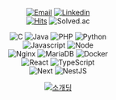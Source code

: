 <div align="center">

[![Email](https://img.shields.io/badge/Seorit@icloud.com-3693F3?style=flat&logo=icloud&logoColor=white)](mailto:Seorit@icloud.com)
[![Linkedin](https://img.shields.io/badge/GwanSik%20Kim-0A66C2?style=flat&logo=Linkedin&logoColor=white)](https://www.linkedin.com/in/gwansikk/)  
[![Hits](https://hits.seeyoufarm.com/api/count/incr/badge.svg?url=https%3A%2F%2Fgithub.com%2Fgwansikk&count_bg=%2379C83D&title_bg=%23555555&icon=github.svg&icon_color=%23E7E7E7&title=hits&edge_flat=false)](https://hits.seeyoufarm.com)
![Solved.ac](http://mazassumnida.wtf/api/mini/generate_badge?boj=seorit)

![C](https://img.shields.io/badge/C-00599C?style=flat&logo=C&logoColor=white)
![Java](https://img.shields.io/badge/Java-007396?style=flat&logo=Java&logoColor=white)
![PHP](https://img.shields.io/badge/PHP-777BB4?style=flat&logo=php&logoColor=white)
![Python](https://img.shields.io/badge/Python-3766AB?style=flat&logo=Python&logoColor=white)  
![Javascript](https://img.shields.io/badge/Javascript-ffb13b?style=flat&logo=javascript&logoColor=white)
![Node](https://img.shields.io/badge/Node.js-339933?style=flat&logo=Node.js&logoColor=white)  
![Nginx](https://img.shields.io/badge/Nginx-232F3E?style=flat&logo=Nginx&logoColor=white)
![MariaDB](https://img.shields.io/badge/MariaDB-003545?style=flat&logo=MariaDB&logoColor=white)
![Docker](https://img.shields.io/badge/Docker-2496ED?style=flat&logo=Docker&logoColor=white)  
![React](https://img.shields.io/badge/React-61DAFB?style=flat&logo=React&logoColor=white)
![TypeScript](https://img.shields.io/badge/TypeScript-3178C6?style=flat&logo=TypeScript&logoColor=white)  
![Next](https://img.shields.io/badge/Next.js-000000?style=flat&logo=Next.js&logoColor=white)
![NestJS](https://img.shields.io/badge/NestJS-E0234E?style=flat&logo=NestJS&logoColor=white)

[![소개딩](https://img.shields.io/badge/소개딩%20해커톤%20시즌4-최우수-9cf)](https://securecoding.software)

</div>
